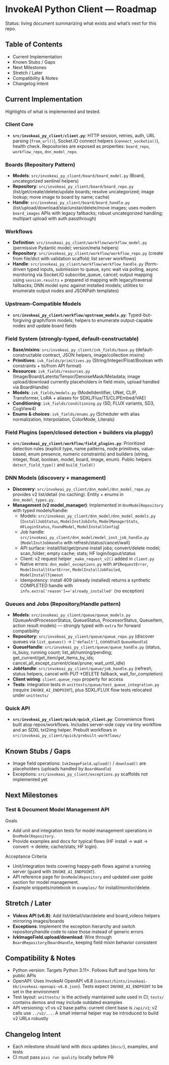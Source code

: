 # InvokeAI Python Client — Roadmap

Status: living document summarizing what exists and what’s next for this repo.

## Table of Contents

- Current Implementation
- Known Stubs / Gaps
- Next Milestones
- Stretch / Later
- Compatibility & Notes
- Changelog Intent

## Current Implementation

Highlights of what is implemented and tested.
### Client Core

- **`src/invokeai_py_client/client.py`**: HTTP session, retries, auth, URL parsing (`from_url()`), Socket.IO connect helpers (`connect_socketio()`), health check. Repositories are exposed as properties: `board_repo`, `workflow_repo`, `dnn_model_repo`.

### Boards (Repository Pattern)

- **Models**: `src/invokeai_py_client/board/board_model.py` (Board, uncategorized sentinel helpers)
- **Repository**: `src/invokeai_py_client/board/board_repo.py` (list/get/create/delete/update boards; resolve uncategorized; image lookup; move image to board by name; cache)
- **Handle**: `src/invokeai_py_client/board/board_handle.py` (list/upload/download/star/unstar/delete/move images; uses modern `board_images` APIs with legacy fallbacks; robust uncategorized handling; multipart upload with auth passthrough)

### Workflows

- **Definition**: `src/invokeai_py_client/workflow/workflow_model.py` (permissive Pydantic model; version/meta helpers)
- **Repository**: `src/invokeai_py_client/workflow/workflow_repo.py` (create from file/dict with validation scaffold; list server workflows)
- **Handle**: `src/invokeai_py_client/workflow/workflow_handle.py` (form-driven typed inputs, submission to queue, sync wait via polling, async monitoring via Socket.IO subscribe_queue, cancel; output mapping using `session.results` + prepared id mapping with legacy/traversal fallbacks; DNN model sync against installed models; utilities to enumerate output nodes and JSONPath templates)

### Upstream-Compatible Models

- **`src/invokeai_py_client/workflow/upstream_models.py`**: Typed-but-forgiving graph/form models; helpers to enumerate output-capable nodes and update board fields

### Field System (strongly-typed, default-constructable)

- **Base/mixins**: `src/invokeai_py_client/ivk_fields/base.py` (default-constructable contract, JSON helpers, image/collection mixins)
- **Primitives**: `ivk_fields/primitives.py` (String/Integer/Float/Boolean with constraints + to/from API format)
- **Resources**: `ivk_fields/resources.py` (Image/Board/Latents/Tensor/DenoiseMask/Metadata; image upload/download currently placeholders in field mixin, upload handled via BoardHandle)
- **Models**: `ivk_fields/models.py` (ModelIdentifier, UNet, CLIP, Transformer, LoRA + aliases for SDXL/Flux/T5/CLIPEmbed/VAE)
- **Conditioning**: `ivk_fields/conditioning.py` (SD, FLUX variants, SD3, CogView4)
- **Enums & choices**: `ivk_fields/enums.py` (Scheduler with alias normalization, Interpolation, ColorMode, Literals)

### Field Plugins (open/closed detection + builders via pluggy)

- **`src/invokeai_py_client/workflow/field_plugins.py`**: Prioritized detection rules (explicit type, name patterns, node primitives, value-based, enum presence, numeric constraints) and builders (string, integer, float, boolean, model, board, image, enum). Public helpers `detect_field_type()` and `build_field()`

### DNN Models (discovery + management)

- **Discovery**: `src/invokeai_py_client/dnn_model/dnn_model_repo.py` provides v2 list/detail (no caching). Entity + enums in `dnn_model_types.py`.
- **Management (v2 model_manager)**: Implemented in `DnnModelRepository` with typed models/handle:
  - Models: `src/invokeai_py_client/dnn_model/dnn_model_models.py` (`InstallJobStatus`, `ModelInstJobInfo`, `ModelManagerStats`, `HFLoginStatus`, `FoundModel`, `ModelInstallConfig`)
  - Job handle: `src/invokeai_py_client/dnn_model/model_inst_job_handle.py` (`ModelInstJobHandle` with refresh/status/cancel/wait)
  - API surface: install/list/get/prune install jobs; convert/delete model; scan_folder; empty cache; stats; HF login/logout/status
  - Client: v2 request helper `_make_request_v2()` added in `client.py`
  - Native errors: `dnn_model_exceptions.py` with `APIRequestError`, `ModelInstallStartError`, `ModelInstallJobFailed`, `ModelInstallTimeout`
  - Idempotency: install 409 (already installed) returns a synthetic COMPLETED handle with `info.extra['reason']=='already_installed'` (no exception)

### Queues and Jobs (Repository/Handle pattern)

- **Models**: `src/invokeai_py_client/queue/queue_models.py` (QueueAndProcessorStatus, QueueStatus, ProcessorStatus, QueueItem, action result models) — strongly typed with `extra` for forward compatibility
- **Repository**: `src/invokeai_py_client/queue/queue_repo.py` (discover queues via `list_queues()` → `['default']`, construct `QueueHandle`)
- **QueueHandle**: `src/invokeai_py_client/queue/queue_handle.py` (status, is_busy, running count; list_all/running/pending; get_current/get_item/get_items_by_ids; cancel_all_except_current/clear/prune; wait_until_idle)
- **JobHandle**: `src/invokeai_py_client/queue/job_handle.py` (refresh, status helpers, cancel with PUT→DELETE fallback, wait_for_completion)
- **Client wiring**: `client.queue_repo` property for access
- **Tests**: integration tests in `unittests/queue/test_queue_integration.py` (require `INVOKE_AI_ENDPOINT`), plus SDXL/FLUX flow tests relocated under `unittests/`

### Quick API

- **`src/invokeai_py_client/quick/quick_client.py`**: Convenience flows built atop repos/workflows. Includes server-side copy via tiny workflow and an SDXL txt2img helper. Prebuilt workflows in `src/invokeai_py_client/quick/prebuilt-workflows/`

## Known Stubs / Gaps

- Image field operations: `IvkImageField.upload()` / `download()` are placeholders (uploads handled by `BoardHandle`)
- Exceptions: `src/invokeai_py_client/exceptions.py` scaffolds not implemented yet
  

## Next Milestones

### Test & Document Model Management API

Goals
- Add unit and integration tests for model management operations in `DnnModelRepository`.
- Provide examples and docs for typical flows (HF install → wait → convert → delete; cache/stats; HF login).

Acceptance Criteria
- Unit/integration tests covering happy-path flows against a running server (guard with `INVOKE_AI_ENDPOINT`).
- API reference page for `DnnModelRepository` and updated user guide section for model management.
- Example snippets/notebook in `examples/` for install/monitor/delete.

## Stretch / Later

- **Videos API (v6.8)**: Add list/detail/star/delete and board_videos helpers mirroring images/boards
- **Exceptions**: Implement the exception hierarchy and switch repository/handle code to raise those instead of generic errors
- **IvkImageField.upload/download**: Wire through `BoardRepository`/`BoardHandle`, keeping field mixin behavior consistent

## Compatibility & Notes

- Python version: Targets Python 3.11+. Follows Ruff and type hints for public APIs
- OpenAPI: Uses InvokeAI OpenAPI v6.8 (`context/hints/invokeai-kb/invokeai-openapi-v6.8.json`). Tests expect `INVOKE_AI_ENDPOINT` to be set in the environment
- Test layout: `unittests/` is the actively maintained suite used in CI; `tests/` contains demos and may include outdated examples
- API versioning: v1 vs v2 base paths: current client base is `/api/v1`; v2 calls use `../v2/...`. A small internal helper may be introduced to build v2 URLs robustly

## Changelog Intent

- Each milestone should land with docs updates (`docs/`), examples, and tests
- CI must pass `pixi run quality` locally before PR
